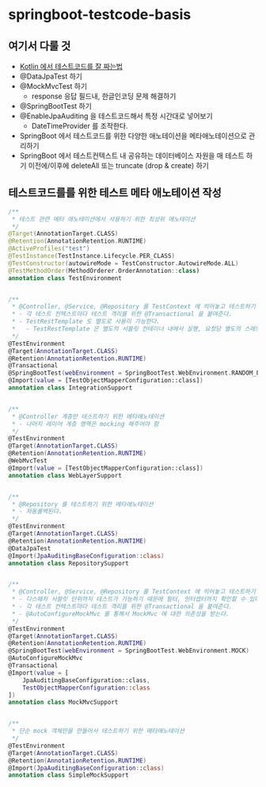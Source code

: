 # springboot-testcode-basis

## 여기서 다룰 것
* [Kotlin 에서 테스트코드를 잘 짜는법](https://phauer.com/2018/best-practices-unit-testing-kotlin)
* @DataJpaTest 하기
* @MockMvcTest 하기
  * response 응답 필드내, 한글인코딩 문제 해결하기
* @SpringBootTest 하기
* @EnableJpaAuditing 을 테스트코드해서 특정 시간대로 넣어보기
  * DateTimeProvider 를 조작한다.
* SpringBoot 에서 테스트코드를 위한 다양한 애노테이션을 메타애노테이션으로 관리하기
* SpringBoot 에서 테스트컨텍스트 내 공유하는 데이터베이스 자원을 매 테스트 하기 이전에/이후에 deleteAll 또는 truncate (drop & create) 하기

## 테스트코드를를 위한 테스트 메타 애노테이션 작성
```kotlin
/**
 * 테스트 관련 메타 애노테이션에서 사용하기 위한 최상위 애노테이션
 */
@Target(AnnotationTarget.CLASS)
@Retention(AnnotationRetention.RUNTIME)
@ActiveProfiles("test")
@TestInstance(TestInstance.Lifecycle.PER_CLASS)
@TestConstructor(autowireMode = TestConstructor.AutowireMode.ALL)
@TestMethodOrder(MethodOrderer.OrderAnnotation::class)
annotation class TestEnvironment


/**
 * @Controller, @Service, @Repository 를 TestContext 에 띄어놓고 테스트하기 위한 메타애노테이션
 * - 각 테스트 컨텍스트마다 테스트 격리를 위한 @Transactional 을 붙여준다.
 * - TestRestTemplate 도 별도로 사용이 가능한다.
 *   - TestRestTemplate 은 별도의 서블릿 컨테이너 내에서 실행, 요청당 별도의 스레드가 만들어진다. (해당 테스트코드가 있을 시, 트랜잭션 롤백이 되지 않음)
 */
@TestEnvironment
@Target(AnnotationTarget.CLASS)
@Retention(AnnotationRetention.RUNTIME)
@Transactional
@SpringBootTest(webEnvironment = SpringBootTest.WebEnvironment.RANDOM_PORT)
@Import(value = [TestObjectMapperConfiguration::class])
annotation class IntegrationSupport


/**
 * @Controller 계층만 테스트하기 위한 메타애노테이션
 * - 나머지 레이어 계층 영역은 mocking 해주어야 함
 */
@TestEnvironment
@Target(AnnotationTarget.CLASS)
@Retention(AnnotationRetention.RUNTIME)
@WebMvcTest
@Import(value = [TestObjectMapperConfiguration::class])
annotation class WebLayerSupport


/**
 * @Repository 를 테스트하기 위한 메타애노테이션
 * - 자동롤백된다.
 */
@TestEnvironment
@Target(AnnotationTarget.CLASS)
@Retention(AnnotationRetention.RUNTIME)
@DataJpaTest
@Import(JpaAuditingBaseConfiguration::class)
annotation class RepositorySupport


/**
 * @Controller, @Service, @Repository 를 TestContext 에 띄어놓고 테스트하기 위한 메타애노테이션
 * - 디스패처 서블릿 단위까지 테스트가 가능하기 때문에 필터, 인터셉터까지 확인할 수 있다.
 * - 각 테스트 컨텍스트마다 테스트 격리를 위한 @Transactional 을 붙여준다.
 * - @AutoConfigureMockMvc 를 통해서 MockMvc 에 대한 의존성을 받는다.
 */
@TestEnvironment
@Target(AnnotationTarget.CLASS)
@Retention(AnnotationRetention.RUNTIME)
@SpringBootTest(webEnvironment = SpringBootTest.WebEnvironment.MOCK)
@AutoConfigureMockMvc
@Transactional
@Import(value = [
    JpaAuditingBaseConfiguration::class,
    TestObjectMapperConfiguration::class
])
annotation class MockMvcSupport


/**
 * 단순 mock 객체만을 만들어서 테스트하기 위한 메타애노테이션
 */
@TestEnvironment
@Target(AnnotationTarget.CLASS)
@Retention(AnnotationRetention.RUNTIME)
@Import(JpaAuditingBaseConfiguration::class)
annotation class SimpleMockSupport
```